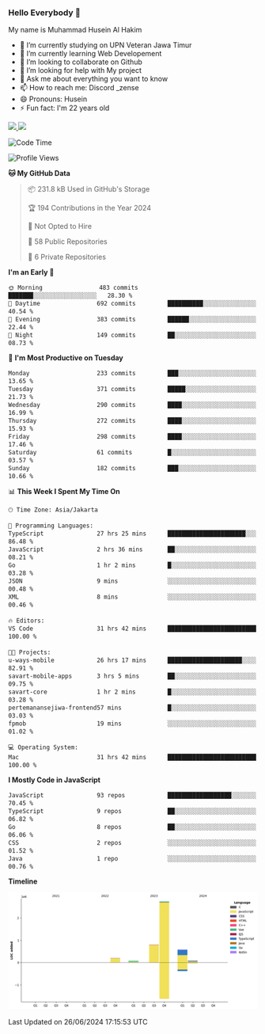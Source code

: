 ### Hello Everybody 👋

My name is Muhammad Husein Al Hakim

- 🔭 I’m currently studying on UPN Veteran Jawa Timur
- 🌱 I’m currently learning Web Developement
- 👯 I’m looking to collaborate on Github
- 🤔 I’m looking for help with My project
- 💬 Ask me about everything you want to know
- 📫 How to reach me: Discord _zense
- 😄 Pronouns: Husein
- ⚡ Fun fact: I'm 22 years old

<p align="left">
<a href="https://github.com/huseinhq">
  <img height="180em" src="https://github-readme-stats-eight-theta.vercel.app/api?username=huseinhq&show_icons=true&theme=algolia&include_all_commits=true&count_private=true"/>
  <img height="180em" src="https://github-readme-stats-eight-theta.vercel.app/api/top-langs/?username=huseinhq&layout=compact&langs_count=8&theme=algolia"/>
</a>
</p>

<!--START_SECTION:waka-->
![Code Time](http://img.shields.io/badge/Code%20Time-1%2C076%20hrs%206%20mins-blue)

![Profile Views](http://img.shields.io/badge/Profile%20Views-20-blue)

**🐱 My GitHub Data** 

> 📦 231.8 kB Used in GitHub's Storage 
 > 
> 🏆 194 Contributions in the Year 2024
 > 
> 🚫 Not Opted to Hire
 > 
> 📜 58 Public Repositories 
 > 
> 🔑 6 Private Repositories 
 > 
**I'm an Early 🐤** 

```text
🌞 Morning                483 commits         ███████░░░░░░░░░░░░░░░░░░   28.30 % 
🌆 Daytime                692 commits         ██████████░░░░░░░░░░░░░░░   40.54 % 
🌃 Evening                383 commits         ██████░░░░░░░░░░░░░░░░░░░   22.44 % 
🌙 Night                  149 commits         ██░░░░░░░░░░░░░░░░░░░░░░░   08.73 % 
```
📅 **I'm Most Productive on Tuesday** 

```text
Monday                   233 commits         ███░░░░░░░░░░░░░░░░░░░░░░   13.65 % 
Tuesday                  371 commits         █████░░░░░░░░░░░░░░░░░░░░   21.73 % 
Wednesday                290 commits         ████░░░░░░░░░░░░░░░░░░░░░   16.99 % 
Thursday                 272 commits         ████░░░░░░░░░░░░░░░░░░░░░   15.93 % 
Friday                   298 commits         ████░░░░░░░░░░░░░░░░░░░░░   17.46 % 
Saturday                 61 commits          █░░░░░░░░░░░░░░░░░░░░░░░░   03.57 % 
Sunday                   182 commits         ███░░░░░░░░░░░░░░░░░░░░░░   10.66 % 
```


📊 **This Week I Spent My Time On** 

```text
🕑︎ Time Zone: Asia/Jakarta

💬 Programming Languages: 
TypeScript               27 hrs 25 mins      ██████████████████████░░░   86.48 % 
JavaScript               2 hrs 36 mins       ██░░░░░░░░░░░░░░░░░░░░░░░   08.21 % 
Go                       1 hr 2 mins         █░░░░░░░░░░░░░░░░░░░░░░░░   03.28 % 
JSON                     9 mins              ░░░░░░░░░░░░░░░░░░░░░░░░░   00.48 % 
XML                      8 mins              ░░░░░░░░░░░░░░░░░░░░░░░░░   00.46 % 

🔥 Editors: 
VS Code                  31 hrs 42 mins      █████████████████████████   100.00 % 

🐱‍💻 Projects: 
u-ways-mobile            26 hrs 17 mins      █████████████████████░░░░   82.91 % 
savart-mobile-apps       3 hrs 5 mins        ██░░░░░░░░░░░░░░░░░░░░░░░   09.75 % 
savart-core              1 hr 2 mins         █░░░░░░░░░░░░░░░░░░░░░░░░   03.28 % 
pertemanansejiwa-frontend57 mins             █░░░░░░░░░░░░░░░░░░░░░░░░   03.03 % 
fpmob                    19 mins             ░░░░░░░░░░░░░░░░░░░░░░░░░   01.02 % 

💻 Operating System: 
Mac                      31 hrs 42 mins      █████████████████████████   100.00 % 
```

**I Mostly Code in JavaScript** 

```text
JavaScript               93 repos            ██████████████████░░░░░░░   70.45 % 
TypeScript               9 repos             ██░░░░░░░░░░░░░░░░░░░░░░░   06.82 % 
Go                       8 repos             ██░░░░░░░░░░░░░░░░░░░░░░░   06.06 % 
CSS                      2 repos             ░░░░░░░░░░░░░░░░░░░░░░░░░   01.52 % 
Java                     1 repo              ░░░░░░░░░░░░░░░░░░░░░░░░░   00.76 % 
```



**Timeline**

![Lines of Code chart](https://raw.githubusercontent.com/HuseinHQ/HuseinHQ/main/assets/bar_graph.png)


 Last Updated on 26/06/2024 17:15:53 UTC
<!--END_SECTION:waka-->
